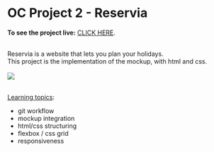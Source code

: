 # OC Project 2 - Reservia

**To see the project live:** [CLICK HERE](https://newnightcoder.github.io/DanielJulien_2_29042021/). <br><br>

Reservia is a website that lets you plan your holidays.  
This project is the implementation of the mockup, with html and css.<br><br>
![](https://jigsaw.w3.org/css-validator/images/vcss-blue)

<br>
<u>Learning topics</u>:

- git workflow
- mockup integration
- html/css structuring
- flexbox / css grid
- responsiveness
